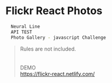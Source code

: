 <!-- @format -->

# Flickr React Photos

```sh
  Neural Line
  API TEST
  Photo Gallery - javascript Challenge

```

> Rules are not included.
> <br/> <br/> <br/>
> DEMO<br/> <https://flickr-react.netlify.com/>
